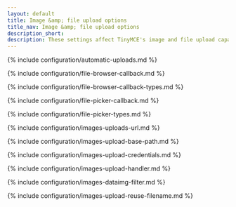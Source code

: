```yaml
---
layout: default
title: Image &amp; file upload options
title_nav: Image &amp; file upload options
description_short:
description: These settings affect TinyMCE's image and file upload capabilities.
---
```


{% include configuration/automatic-uploads.md %}

{% include configuration/file-browser-callback.md %}

{% include configuration/file-browser-callback-types.md %}

{% include configuration/file-picker-callback.md %}

{% include configuration/file-picker-types.md %}

{% include configuration/images-uploads-url.md %}

{% include configuration/images-upload-base-path.md %}

{% include configuration/images-upload-credentials.md %}

{% include configuration/images-upload-handler.md %}

{% include configuration/images-dataimg-filter.md %}

{% include configuration/images-upload-reuse-filename.md %}
